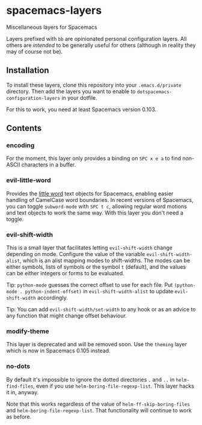 # spacemacs-layers

Miscellaneous layers for Spacemacs

Layers prefixed with `bb` are opinionated personal configuration layers. All
others are *intended* to be generally useful for others (although in reality
they may of course not be).

## Installation
To install these layers, clone this repository into your `.emacs.d/private`
directory. Then add the layers you want to enable to
`dotspacemacs-configuration-layers` in your dotfile.

For this to work, you need at least Spacemacs version 0.103.

## Contents

### encoding

For the moment, this layer only provides a binding on `SPC x e a` to find
non-ASCII characters in a buffer.

### evil-little-word

Provides the [little word](https://github.com/tarao/evil-plugins) text objects
for Spacemacs, enabling easier handling of CamelCase word boundaries. In recent
versions of Spacemacs, you can toggle `subword-mode` with `SPC t c`, allowing
regular word motions and text objects to work the same way. With this layer you
don't need a toggle.

### evil-shift-width

This is a small layer that facilitates letting `evil-shift-width` change
depending on mode. Configure the value of the variable `evil-shift-width-alist`,
which is an alist mapping modes to shift-widths. The modes can be either
symbols, lists of symbols or the symbol `t` (default), and the values can be
either integers or forms to be evaluated.

Tip: `python-mode` guesses the correct offset to use for each file. Put
`(python-mode . python-indent-offset)` in `evil-shift-width-alist` to update
`evil-shift-width` accordingly.

Tip: You can add `evil-shift-width/set-width` to any hook or as an advice to any
function that might change offset behaviour.

### modify-theme

This layer is deprecated and will be removed soon. Use the `theming` layer which
is now in Spacemacs 0.105 instead.

### no-dots

By default it's impossible to ignore the dotted directories `.` and `..` in
`helm-find-files`, even if you use `helm-boring-file-regexp-list`. This layer
hacks it in, anyway.

Note that this works regardless of the value of `helm-ff-skip-boring-files` and
`helm-boring-file-regexp-list`. That functionality will continue to work as
before.
